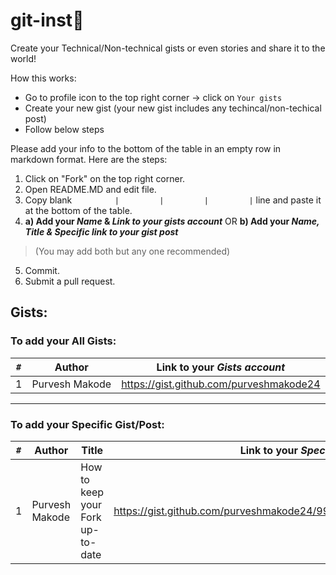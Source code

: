 # git-inst:bookmark_tabs:

Create your Technical/Non-technical gists or even stories and share it to the world!

How this works:
- Go to profile icon to the top right corner -> click on `Your gists` 
- Create your new gist (your new gist includes any techincal/non-techical post)
- Follow below steps 

Please add your info to the bottom of the table in an empty row in markdown format. Here are the steps:
1. Click on "Fork" on the top right corner. 
2. Open README.MD and edit file.
3. Copy blank `         |         |         |         |` line and paste it at the bottom of the table. 
4. **a) Add your _Name_ & _Link to your *gists* account_** OR 
   **b) Add your  _Name, Title & Specific link to your gist post_**
> (You may add both but any one recommended)
5. Commit.
6. Submit a pull request. 


## Gists:

### To add your **All Gists**:         


`#`   | Author              | Link to your _Gists account_            |
---   | ---                 | ---                                     |
1     | Purvesh Makode      | https://gist.github.com/purveshmakode24 |

---
              
### To add your **Specific Gist/Post**:              

<div class="table-wrapper" markdown="block">

`#`   | Author             | Title                                                | Link to your _Specific Gist Post_           |
---   | ---                | ---                                                  | ---                                         |
1     | Purvesh Makode     |     How to keep your Fork up-to-date                 | https://gist.github.com/purveshmakode24/99f052732ec13e70806f09b80d259ec9 |   
</div>
